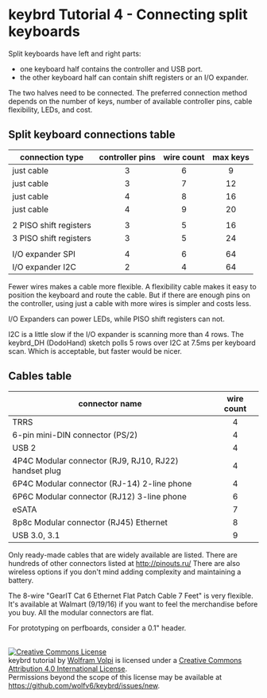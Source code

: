keybrd Tutorial 4 - Connecting split keyboards
===============================================
Split keyboards have left and right parts:
* one keyboard half contains the controller and USB port.
* the other keyboard half can contain shift registers or an I/O expander.

The two halves need to be connected.
The preferred connection method depends on the number of keys, number of available controller pins, cable flexibility, LEDs, and cost.

## Split keyboard connections table

| connection type        | controller pins | wire count | max keys |
|------------------------|:---------------:|:----------:|:--------:|
| just cable             | 3               | 6          |  9       |
| just cable             | 3               | 7          | 12       |
| just cable             | 4               | 8          | 16       |
| just cable             | 4               | 9          | 20       |
|                        |                 |            |          |
| 2 PISO shift registers | 3               | 5          | 16       |
| 3 PISO shift registers | 3               | 5          | 24       |
|                        |                 |            |          |
| I/O expander SPI       | 4               | 6          | 64       |
| I/O expander I2C       | 2               | 4          | 64       |

Fewer wires makes a cable more flexible.
A flexibility cable makes it easy to position the keyboard and route the cable.
But if there are enough pins on the controller, using just a cable with more wires is simpler and costs less.

I/O Expanders can power LEDs, while PISO shift registers can not.

I2C is a little slow if the I/O expander is scanning more than 4 rows.
The keybrd_DH (DodoHand) sketch polls 5 rows over I2C at 7.5ms per keyboard scan.
Which is acceptable, but faster would be nicer.

## Cables table

| connector name                                        | wire count |
|-------------------------------------------------------|:----------:|
| TRRS                                                  | 4          |
| 6-pin mini-DIN connector (PS/2)                       | 4          |
| USB 2                                                 | 4          |
| 4P4C Modular connector (RJ9, RJ10, RJ22) handset plug | 4          |
| 6P4C Modular connector (RJ-14) 2-line phone           | 4          |
| 6P6C Modular connector (RJ12) 3-line phone            | 6          |
| eSATA                                                 | 7          |
| 8p8c Modular connector (RJ45) Ethernet                | 8          |
| USB 3.0, 3.1                                          | 9          |

Only ready-made cables that are widely available are listed.
There are hundreds of other connectors listed at http://pinouts.ru/
There are also wireless options if you don't mind adding complexity and maintaining a battery.

The 8-wire "GearIT Cat 6 Ethernet Flat Patch Cable 7 Feet" is very flexible.
It's available at Walmart (9/19/16) if you want to feel the merchandise before you buy.
All the modular connectors are flat.

For prototyping on perfboards, consider a 0.1" header.

<br>
<a rel="license" href="https://creativecommons.org/licenses/by/4.0/"><img alt="Creative Commons License" style="border-width:0" src="https://licensebuttons.net/l/by/4.0/88x31.png" /></a><br /><span xmlns:dct="http://purl.org/dc/terms/" property="dct:title">keybrd tutorial</span> by <a xmlns:cc="https://creativecommons.org/ns" href="https://github.com/wolfv6/keybrd" property="cc:attributionName" rel="cc:attributionURL">Wolfram Volpi</a> is licensed under a <a rel="license" href="https://creativecommons.org/licenses/by/4.0/">Creative Commons Attribution 4.0 International License</a>.<br />Permissions beyond the scope of this license may be available at <a xmlns:cc="https://creativecommons.org/ns" href="https://github.com/wolfv6/keybrd/issues/new" rel="cc:morePermissions">https://github.com/wolfv6/keybrd/issues/new</a>.
